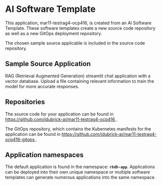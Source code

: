 # AI Software Template

This application, mar11-testrag4-ocp416, is created from an AI Software Template. These software templates create a new source code repository as well as a new GitOps deployment repository.

The chosen sample source applicable is included in the source code repository.

## Sample Source Application

RAG (Retrieval Augmented Generation) streamlit chat application with a vector database. Upload a file containing relevant information to train the model for more accurate responses.

## Repositories

The source code for your application can be found in [https://github.com/jdubrick-ai/mar11-testrag4-ocp416 ](https://github.com/jdubrick-ai/mar11-testrag4-ocp416 ).
 
The GitOps repository, which contains the Kubernetes manifests for the application can be found in 
[https://github.com/jdubrick-ai/mar11-testrag4-ocp416-gitops ](https://github.com/jdubrick-ai/mar11-testrag4-ocp416-gitops ). 

## Application namespaces 

The default application is found in the namespace: **`rhdh-app`**. Applications can be deployed into their own unique namespace or multiple software templates can generate numerous applications into the same namespace.
